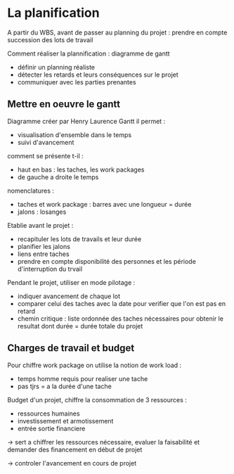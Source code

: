 # La planification

A partir du WBS, avant de passer au planning du projet : prendre en compte succession des lots de travail

Comment réaliser la plannification : diagramme de gantt
* définir un planning réaliste
* détecter les retards et leurs conséquences sur le projet
* communiquer avec les parties prenantes

## Mettre en oeuvre le gantt

Diagramme créer par Henry Laurence Gantt il permet :
* visualisation d'ensemble dans le temps
* suivi d'avancement

comment se présente t-il : 
* haut en bas : les taches, les work packages 
* de gauche a droite le temps

nomenclatures : 
* taches et work package : barres avec une longueur = durée
* jalons : losanges

Etablie avant le projet :
* recapituler les lots de travails et leur durée
* planifier les jalons
* liens entre taches
* prendre en compte disponibilité des personnes et les période d'interruption du trvail

Pendant le projet, utiliser en mode pilotage : 
* indiquer avancement de chaque lot
* comparer celui des taches avec la date pour verifier que l'on est pas en retard
* chemin critique  : liste ordonnée des taches nécessaires pour obtenir le resultat dont durée = durée totale du projet

## Charges de travail et budget

Pour chiffre work package on utilise la notion de work load : 
* temps homme requis pour realiser une tache
* pas tjrs = a la durée d'une tache

Budget d'un projet, chiffre la consommation de 3 ressources : 
* ressources humaines
* investissement et armotissement
* entrée sortie financiere

&rarr; sert a chiffrer les ressources nécessaire, evaluer la faisabilité et demander des financement en début de projet

&rarr; controler l'avancement en cours de projet